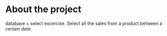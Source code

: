 # About the project
  database + select excercise. Select all the sales from a product between a certain date.
